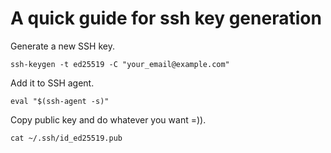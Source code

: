 # A quick guide for ssh key generation

Generate a new SSH key.
```
ssh-keygen -t ed25519 -C "your_email@example.com"
```

Add it to SSH agent.
```
eval "$(ssh-agent -s)"
```

Copy public key and do whatever you want =)).
```
cat ~/.ssh/id_ed25519.pub
```
